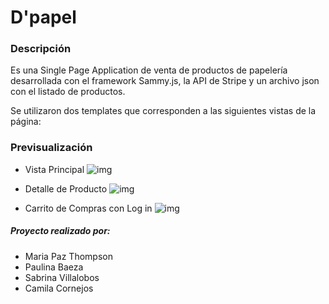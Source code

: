 # D'papel

### Descripción

Es una Single Page Application de venta de productos de papelería desarrollada con el framework Sammy.js, la API de Stripe y un archivo json con el listado de productos.

Se utilizaron dos templates que corresponden a las siguientes vistas de la página:

### Previsualización

* Vista Principal
![img](https://image.ibb.co/nCUMtH/vista_principal.png)

* Detalle de Producto
![img](https://image.ibb.co/dNPnYH/detalle.png)

* Carrito de Compras con Log in
![img](https://image.ibb.co/eoYEDH/login_carrito.png)

##### Proyecto realizado por:
  - Maria Paz Thompson
  - Paulina Baeza
  - Sabrina Villalobos
  - Camila Cornejos

